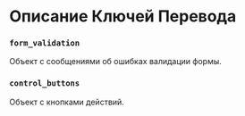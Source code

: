 # Описание Ключей Перевода

### `form_validation`

Объект с сообщениями об ошибках валидации формы.


### `control_buttons`

Объект с кнопками действий.
